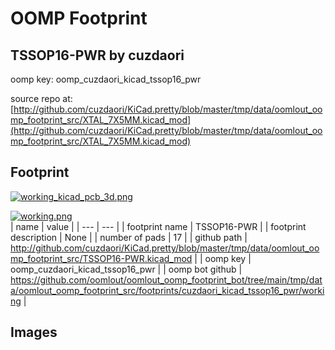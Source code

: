 # OOMP Footprint  
## TSSOP16-PWR  by cuzdaori  
  
oomp key: oomp_cuzdaori_kicad_tssop16_pwr  
  
source repo at: [http://github.com/cuzdaori/KiCad.pretty/blob/master/tmp/data/oomlout_oomp_footprint_src/XTAL_7X5MM.kicad_mod](http://github.com/cuzdaori/KiCad.pretty/blob/master/tmp/data/oomlout_oomp_footprint_src/XTAL_7X5MM.kicad_mod)  
## Footprint  
  
[![working_kicad_pcb_3d.png](working_kicad_pcb_3d_600.png)](working_kicad_pcb_3d.png)  
  
[![working.png](working_600.png)](working.png)  
| name | value | 
| --- | --- | 
| footprint name | TSSOP16-PWR | 
| footprint description | None | 
| number of pads | 17 | 
| github path | http://github.com/cuzdaori/KiCad.pretty/blob/master/tmp/data/oomlout_oomp_footprint_src/TSSOP16-PWR.kicad_mod | 
| oomp key | oomp_cuzdaori_kicad_tssop16_pwr | 
| oomp bot github | https://github.com/oomlout/oomlout_oomp_footprint_bot/tree/main/tmp/data/oomlout_oomp_footprint_src/footprints/cuzdaori_kicad_tssop16_pwr/working | 
## Images  
